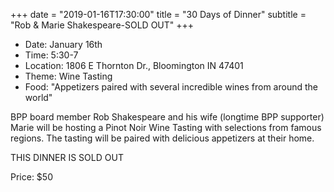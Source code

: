 +++
date = "2019-01-16T17:30:00"
title = "30 Days of Dinner"
subtitle = "Rob & Marie Shakespeare-SOLD OUT"
+++
* Date: January 16th
* Time: 5:30-7
* Location: 1806 E Thornton Dr., Bloomington IN 47401
* Theme: Wine Tasting
* Food: "Appetizers paired with several incredible wines from around the world"

BPP board member Rob Shakespeare and his wife (longtime BPP supporter) Marie will be hosting a Pinot Noir Wine Tasting with selections from famous regions. The tasting will be paired with delicious appetizers at their home.

THIS DINNER IS SOLD OUT

Price: $50
